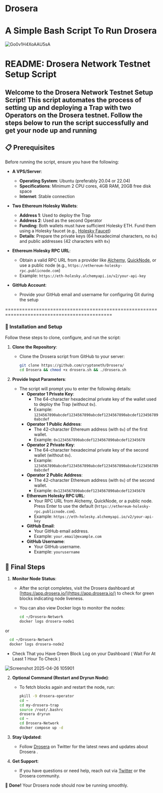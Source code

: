 # Drosera #
# A Simple Bash Script To Run Drosera #
![Go0v1H4XoAAU5sA](https://github.com/user-attachments/assets/1371df50-fe90-4f28-bdc7-28d610c6d82c)

# README: Drosera Network Testnet Setup Script #
## Welcome to the Drosera Network Testnet Setup Script! This script automates the process of setting up and deploying a Trap with two Operators on the Drosera testnet. Follow the steps below to run the script successfully and get your node up and running 



## 📋 Prerequisites

Before running the script, ensure you have the following:

- **A VPS/Server**:
  - **Operating System**: Ubuntu (preferably 20.04 or 22.04)
  - **Specifications**: Minimum 2 CPU cores, 4GB RAM, 20GB free disk space
  - **Internet**: Stable connection

- **Two Ethereum Holesky Wallets**:
  - **Address 1**: Used to deploy the Trap
  - **Address 2**: Used as the second Operator
  - **Funding**: Both wallets must have sufficient Holesky ETH. Fund them using a Holesky faucet (e.g., [Holesky Faucet](https://faucet.holesky.eth.limo/))
  - **Details**: Prepare the private keys (64 hexadecimal characters, no `0x`) and public addresses (42 characters with `0x`)

- **Ethereum Holesky RPC URL**:
  - Obtain a valid RPC URL from a provider like [Alchemy](https://www.alchemy.com/), [QuickNode](https://www.quicknode.com/), or use a public node (e.g., `https://ethereum-holesky-rpc.publicnode.com`)
  - Example: `https://eth-holesky.alchemyapi.io/v2/your-api-key`

- **GitHub Account**:
  - Provide your GitHub email and username for configuring Git during the setup

============================================================================================

### 🚀 Installation and Setup

Follow these steps to clone, configure, and run the script:

1. **Clone the Repository**:
   - Clone the Drosera script from GitHub to your server:
     ```bash
     git clone https://github.com/cryptoneth/Drosera/
     cd Drosera && chmod +x drosera.sh && ./drosera.sh
     ```

2. **Provide Input Parameters**:
   - The script will prompt you to enter the following details:
     - **Operator 1 Private Key**:
       - The 64-character hexadecimal private key of the wallet used to deploy the Trap (without `0x`).
       - Example: `1234567890abcdef1234567890abcdef1234567890abcdef1234567890abcdef`
     - **Operator 1 Public Address**:
       - The 42-character Ethereum address (with `0x`) of the first wallet.
       - Example: `0x1234567890abcdef1234567890abcdef12345678`
     - **Operator 2 Private Key**:
       - The 64-character hexadecimal private key of the second wallet (without `0x`).
       - Example: `1234567890abcdef1234567890abcdef1234567890abcdef1234567890abcdef`
     - **Operator 2 Public Address**:
       - The 42-character Ethereum address (with `0x`) of the second wallet.
       - Example: `0x1234567890abcdef1234567890abcdef12345678`
     - **Ethereum Holesky RPC URL**:
       - Your RPC URL from Alchemy, QuickNode, or a public node. Press Enter to use the default (`https://ethereum-holesky-rpc.publicnode.com`).
       - Example: `https://eth-holesky.alchemyapi.io/v2/your-api-key`
     - **GitHub Email**:
       - Your GitHub email address.
       - Example: `your.email@example.com`
     - **GitHub Username**:
       - Your GitHub username.
       - Example: `yourusername`

## 🏁 Final Steps

1. **Monitor Node Status**:
   - After the script completes, visit the Drosera dashboard at [https://app.drosera.io/](https://app.drosera.io/) to check for green blocks indicating node liveness.
   - You can also view Docker logs to monitor the nodes:

     ```bash
     cd ~/Drosera-Network
     docker logs drosera-node1
     ```
or

   ```bash
     cd ~/Drosera-Network
     docker logs drosera-node2
   ```

   - Check That you Have Green Block Log on your Dashboard ( Wait For At Least 1 Hour To Check )

![Screenshot 2025-04-26 105901](https://github.com/user-attachments/assets/6ec00420-7e4c-49c9-a64a-0efc2dfccb2c)

2. **Optional Command (Restart and Dryrun Node)**:
   - To fetch blocks again and restart the node, run:
     ```bash
     pkill -9 drosera-operator
     cd ~
     cd my-drosera-trap
     source /root/.bashrc
     drosera dryrun
     cd ~
     cd Drosera-Network
     docker compose up -d
     ```

3. **Stay Updated**:
   - Follow [Drosera](https://x.com/DroseraNetwork) on Twitter for the latest news and updates about Drosera .

4. **Get Support**:
   - If you have questions or need help, reach out via [Twitter](https://x.com/0xCrypton_) or the Drosera community.

🚀 **Done!** Your Drosera node should now be running smoothly.
